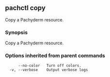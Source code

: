 ## pachctl copy

Copy a Pachyderm resource.

### Synopsis


Copy a Pachyderm resource.

### Options inherited from parent commands

```
      --no-color   Turn off colors.
  -v, --verbose    Output verbose logs
```

